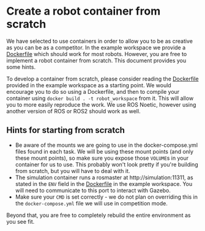 # Create a robot container from scratch
We have selected to use containers in order to allow you to be as creative as you can be as a competitor. In the example workspace we provide a [Dockerfile](https://github.com/FieldRobotEvent/example_ws/blob/main/Dockerfile) which should work for most robots. However, you are free to implement a robot container from scratch. This document provides you some hints.

To develop a container from scratch, please consider reading the [Dockerfile](https://github.com/FieldRobotEvent/example_ws/blob/main/Dockerfile) provided in the example workspace as a starting point. We would encourage you to do so using a Dockerfile, and then to compile your container using `docker build . -t robot_workspace` from it. This will allow you to more easily reproduce the work. We use ROS Noetic, however using another version of ROS or ROS2 should work as well.

## Hints for starting from scratch

* Be aware of the mounts we are going to use in the docker-compose.yml files found in each task. We will be using these mount points (and only these mount points), so make sure you expose those `VOLUME`s in your container for us to use. This probably won't look pretty if you're building from scratch, but you will have to deal with it.
* The simulation container runs a rosmaster at http://simulation:11311, as stated in the `ENV` field in the [Dockerfile](https://github.com/FieldRobotEvent/example_ws/blob/main/Dockerfile) in the example workspace. You will need to communicate to this port to interact with Gazebo.
* Make sure your `CMD` is set correctly - we do not plan on overriding this in the `docker-compose.yml` file we will use in competition mode.

Beyond that, you are free to completely rebuild the entire environment as you see fit.